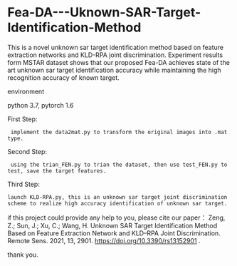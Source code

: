 # Fea-DA---Uknown-SAR-Target-Identification-Method
This is a novel unknown sar target identification method based on feature extraction networks and KLD-RPA joint discrimination. Experiment results form MSTAR dataset shows that our proposed Fea-DA achieves state of the art unknown sar target identification accuracy while maintaining the high recognition accuracy of known target.

environment

python 3.7, pytorch 1.6 

First Step:

     implement the data2mat.py to transform the original images into .mat type.

Second Step:

     using the trian_FEN.py to trian the dataset, then use test_FEN.py to test, save the target features.

Third Step:
    
    launch KLD-RPA.py, this is an unknown sar target joint discrimination scheme to realize high accuracy identification of unknown sar target.

if this project could provide any help to you, please cite our paper：
Zeng, Z.; Sun, J.; Xu, C.; Wang, H. Unknown SAR Target Identification Method Based on Feature Extraction Network and KLD–RPA Joint Discrimination. Remote Sens. 2021, 13, 2901. https://doi.org/10.3390/rs13152901     .

thank you.
